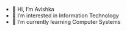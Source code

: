 - 👋 Hi, I’m Avishka
- 👀 I’m interested in Information Technology
- 🌱 I’m currently learning Computer Systems


<!---
Aviya29/Aviya29 is a ✨ special ✨ repository because its `README.md` (this file) appears on your GitHub profile.
You can click the Preview link to take a look at your changes.
--->
